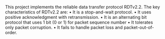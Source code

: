 This project implements the reliable data transfer protocol RDTv2.2. The key
characteristics of RDTv2.2 are:
• It is a stop-and-wait protocol.
• It uses positive acknowledgment with retransmission.
• It is an alternating bit protocol that uses 1 bit (0 or 1) for packet sequence number
• It tolerates only packet corruption.
• It fails to handle packet loss and packet-out-of-order.


